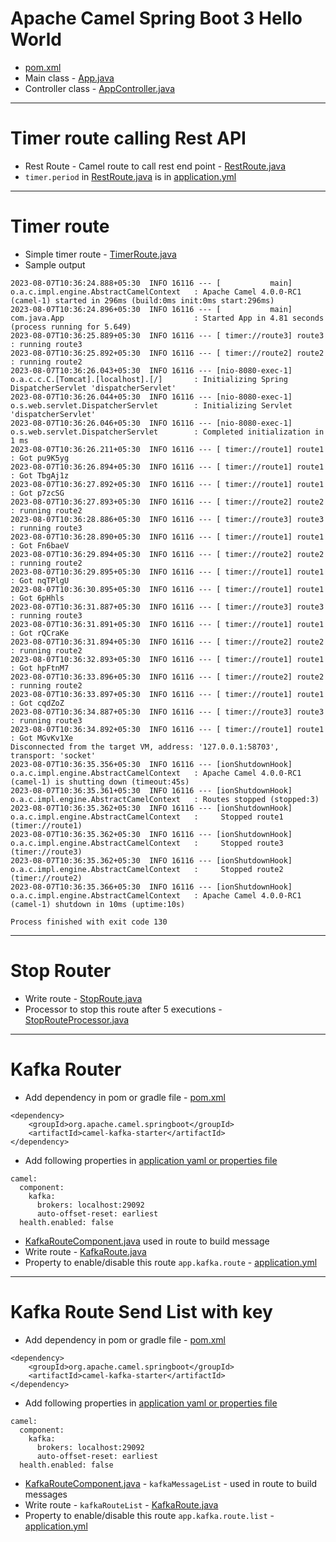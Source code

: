 # Apache Camel Spring Boot 3 Hello World
* [pom.xml](pom.xml)
* Main class - [App.java](src/main/java/com/java/App.java)
* Controller class - [AppController.java](src/main/java/com/java/controller/AppController.java)
------
# Timer route calling Rest API
* Rest Route - Camel route to call rest end point - [RestRoute.java](src/main/java/com/java/route/RestRoute.java)
* `timer.period` in [RestRoute.java](src/main/java/com/java/route/RestRoute.java) is in [application.yml](src/main/resources/application.yml)
------
# Timer route
* Simple timer route - [TimerRoute.java](src/main/java/com/java/route/TimerRoute.java)
* Sample output
```
2023-08-07T10:36:24.888+05:30  INFO 16116 --- [           main] o.a.c.impl.engine.AbstractCamelContext   : Apache Camel 4.0.0-RC1 (camel-1) started in 296ms (build:0ms init:0ms start:296ms)
2023-08-07T10:36:24.896+05:30  INFO 16116 --- [           main] com.java.App                             : Started App in 4.81 seconds (process running for 5.649)
2023-08-07T10:36:25.889+05:30  INFO 16116 --- [ timer://route3] route3                                   : running route3
2023-08-07T10:36:25.892+05:30  INFO 16116 --- [ timer://route2] route2                                   : running route2
2023-08-07T10:36:26.043+05:30  INFO 16116 --- [nio-8080-exec-1] o.a.c.c.C.[Tomcat].[localhost].[/]       : Initializing Spring DispatcherServlet 'dispatcherServlet'
2023-08-07T10:36:26.044+05:30  INFO 16116 --- [nio-8080-exec-1] o.s.web.servlet.DispatcherServlet        : Initializing Servlet 'dispatcherServlet'
2023-08-07T10:36:26.046+05:30  INFO 16116 --- [nio-8080-exec-1] o.s.web.servlet.DispatcherServlet        : Completed initialization in 1 ms
2023-08-07T10:36:26.211+05:30  INFO 16116 --- [ timer://route1] route1                                   : Got pu9K5yg
2023-08-07T10:36:26.894+05:30  INFO 16116 --- [ timer://route1] route1                                   : Got TbgAj1z
2023-08-07T10:36:27.892+05:30  INFO 16116 --- [ timer://route1] route1                                   : Got p7zcSG
2023-08-07T10:36:27.893+05:30  INFO 16116 --- [ timer://route2] route2                                   : running route2
2023-08-07T10:36:28.886+05:30  INFO 16116 --- [ timer://route3] route3                                   : running route3
2023-08-07T10:36:28.890+05:30  INFO 16116 --- [ timer://route1] route1                                   : Got Fn6baeV
2023-08-07T10:36:29.894+05:30  INFO 16116 --- [ timer://route2] route2                                   : running route2
2023-08-07T10:36:29.895+05:30  INFO 16116 --- [ timer://route1] route1                                   : Got nqTPlgU
2023-08-07T10:36:30.895+05:30  INFO 16116 --- [ timer://route1] route1                                   : Got 6pHhls
2023-08-07T10:36:31.887+05:30  INFO 16116 --- [ timer://route3] route3                                   : running route3
2023-08-07T10:36:31.891+05:30  INFO 16116 --- [ timer://route1] route1                                   : Got rQCraKe
2023-08-07T10:36:31.894+05:30  INFO 16116 --- [ timer://route2] route2                                   : running route2
2023-08-07T10:36:32.893+05:30  INFO 16116 --- [ timer://route1] route1                                   : Got hpFtnM7
2023-08-07T10:36:33.896+05:30  INFO 16116 --- [ timer://route2] route2                                   : running route2
2023-08-07T10:36:33.897+05:30  INFO 16116 --- [ timer://route1] route1                                   : Got cqdZoZ
2023-08-07T10:36:34.887+05:30  INFO 16116 --- [ timer://route3] route3                                   : running route3
2023-08-07T10:36:34.892+05:30  INFO 16116 --- [ timer://route1] route1                                   : Got MGvKv1Xe
Disconnected from the target VM, address: '127.0.0.1:58703', transport: 'socket'
2023-08-07T10:36:35.356+05:30  INFO 16116 --- [ionShutdownHook] o.a.c.impl.engine.AbstractCamelContext   : Apache Camel 4.0.0-RC1 (camel-1) is shutting down (timeout:45s)
2023-08-07T10:36:35.361+05:30  INFO 16116 --- [ionShutdownHook] o.a.c.impl.engine.AbstractCamelContext   : Routes stopped (stopped:3)
2023-08-07T10:36:35.362+05:30  INFO 16116 --- [ionShutdownHook] o.a.c.impl.engine.AbstractCamelContext   :     Stopped route1 (timer://route1)
2023-08-07T10:36:35.362+05:30  INFO 16116 --- [ionShutdownHook] o.a.c.impl.engine.AbstractCamelContext   :     Stopped route3 (timer://route3)
2023-08-07T10:36:35.362+05:30  INFO 16116 --- [ionShutdownHook] o.a.c.impl.engine.AbstractCamelContext   :     Stopped route2 (timer://route2)
2023-08-07T10:36:35.366+05:30  INFO 16116 --- [ionShutdownHook] o.a.c.impl.engine.AbstractCamelContext   : Apache Camel 4.0.0-RC1 (camel-1) shutdown in 10ms (uptime:10s)

Process finished with exit code 130
```
------
# Stop Router
* Write route - [StopRoute.java](src/main/java/com/java/route/StopRoute.java)
* Processor to stop this route after 5 executions - [StopRouteProcessor.java](src/main/java/com/java/processor/StopRouteProcessor.java)
------
# Kafka Router
* Add dependency in pom or gradle file - [pom.xml](pom.xml)
```
<dependency>
    <groupId>org.apache.camel.springboot</groupId>
    <artifactId>camel-kafka-starter</artifactId>
</dependency>
```
* Add following properties in [application yaml or properties file](src/main/resources/application.yml)
```
camel:
  component:
    kafka:
      brokers: localhost:29092
      auto-offset-reset: earliest
  health.enabled: false
```
* [KafkaRouteComponent.java](src/main/java/com/java/processor/KafkaRouteComponent.java) used in route to build message
* Write route - [KafkaRoute.java](src/main/java/com/java/route/KafkaRoute.java)
* Property to enable/disable this route `app.kafka.route` - [application.yml](src/main/resources/application.yml)
------
# Kafka Route Send List with key
* Add dependency in pom or gradle file - [pom.xml](pom.xml)
```
<dependency>
    <groupId>org.apache.camel.springboot</groupId>
    <artifactId>camel-kafka-starter</artifactId>
</dependency>
```
* Add following properties in [application yaml or properties file](src/main/resources/application.yml)
```
camel:
  component:
    kafka:
      brokers: localhost:29092
      auto-offset-reset: earliest
  health.enabled: false
```
* [KafkaRouteComponent.java](src/main/java/com/java/processor/KafkaRouteComponent.java) - `kafkaMessageList` - used in route to build messages
* Write route - `kafkaRouteList` - [KafkaRoute.java](src/main/java/com/java/route/KafkaRoute.java)
* Property to enable/disable this route `app.kafka.route.list` - [application.yml](src/main/resources/application.yml)